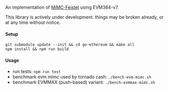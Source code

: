 An implementation of [MiMC-Feistel](https://github.com/iden3/circomlib/blob/master/test/mimcspongecircuit.js) using EVM384-v7.

This library is actively under development.  things may be broken already, or at any time without notice.

#### Setup
```
git submodule update --init && cd go-ethereum && make all
npm install && npm run build
```

#### Usage
* run tests: `npm run test`
* benchmark evm mimc used by tornado cash: `./bench-evm-mimc.sh`
* benchmark EVMMAX (push-based) variant: `./bench-evmmax-mimc.sh`
